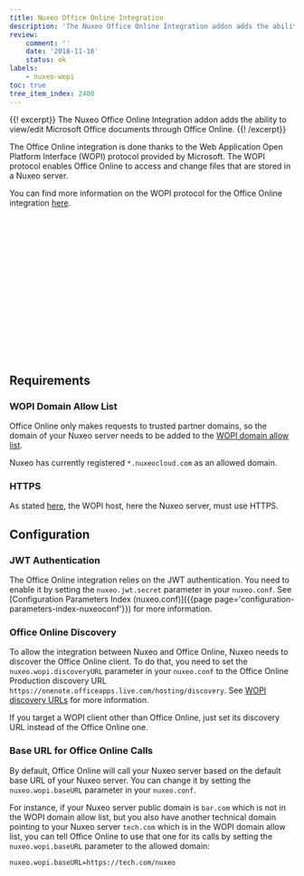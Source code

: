 ```yaml
---
title: Nuxeo Office Online Integration
description: 'The Nuxeo Office Online Integration addon adds the ability to view/edit Microsoft Office documents through Office Online.'
review:
    comment: ''
    date: '2018-11-16'
    status: ok
labels:
    - nuxeo-wopi
toc: true
tree_item_index: 2400
---
```


{{! excerpt}}
The Nuxeo Office Online Integration addon adds the ability to view/edit Microsoft Office documents through Office Online.
{{! /excerpt}}

The Office Online integration is done thanks to the Web Application Open Platform Interface (WOPI) protocol provided by Microsoft. The WOPI protocol enables Office Online to access and change files that are stored in a Nuxeo server.

You can find more information on the WOPI protocol for the Office Online integration [here](https://wopi.readthedocs.io/en/latest/index.html).

<script src="https://fast.wistia.com/embed/medias/qvuc7teh6i.jsonp" async></script><script src="https://fast.wistia.com/assets/external/E-v1.js" async></script><span class="wistia_embed wistia_async_qvuc7teh6i popover=true popoverAnimateThumbnail=true" style="display:inline-block;height:250px;position:relative;width:500px">&nbsp;</span>

## Requirements

### WOPI Domain Allow List

Office Online only makes requests to trusted partner domains, so the domain of your Nuxeo server needs to be added to the [WOPI domain allow list](https://wopi.readthedocs.io/en/latest/build_test_ship/settings.html#allow-list).

Nuxeo has currently registered `*.nuxeocloud.com` as an allowed domain.

### HTTPS

As stated [here](https://wopi.readthedocs.io/en/latest/build_test_ship/environments.html#production-environment), the WOPI host, here the Nuxeo server, must use HTTPS.

## Configuration

### JWT Authentication

The Office Online integration relies on the JWT authentication. You need to enable it by setting the `nuxeo.jwt.secret` parameter in your `nuxeo.conf`. See [Configuration Parameters Index (nuxeo.conf)]({{page page='configuration-parameters-index-nuxeoconf'}}) for more information.

### Office Online Discovery

To allow the integration between Nuxeo and Office Online, Nuxeo needs to discover the Office Online client. To do that, you need to set the `nuxeo.wopi.discoveryURL` parameter in your `nuxeo.conf` to the Office Online Production discovery URL `https://onenote.officeapps.live.com/hosting/discovery`. See [WOPI discovery URLs](https://wopi.readthedocs.io/en/latest/build_test_ship/environments.html#discovery-urls) for more information.

If you target a WOPI client other than Office Online, just set its discovery URL instead of the Office Online one.

### Base URL for Office Online Calls

By default, Office Online will call your Nuxeo server based on the default base URL of your Nuxeo server. You can change it by setting the `nuxeo.wopi.baseURL` parameter in your `nuxeo.conf`.

For instance, if your Nuxeo server public domain is `bar.com` which is not in the WOPI domain allow list, but you also have another technical domain pointing to your Nuxeo server `tech.com` which is in the WOPI domain allow list, you can tell Office Online to use that one for its calls by setting the `nuxeo.wopi.baseURL` parameter to the allowed domain:

```
nuxeo.wopi.baseURL=https://tech.com/nuxeo
```
